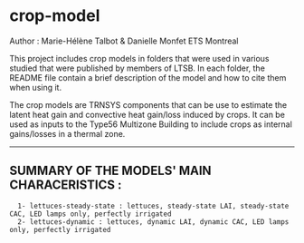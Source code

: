 # crop-model
Author : Marie-Hélène Talbot & Danielle Monfet
ETS Montreal

This project includes crop models in folders that were used in various studied that were published by members of LTSB.
In each folder, the README file contain a brief description of the model and how to cite them when using it.

The crop models are TRNSYS components that can be use to estimate the latent heat gain and convective heat gain/loss induced by crops. 
It can be used as inputs to the Type56 Multizone Building to include crops as internal gains/losses in a thermal zone.

-----------------------------------
SUMMARY OF THE MODELS' MAIN CHARACERISTICS :
-----------------------------------

      1- lettuces-steady-state : lettuces, steady-state LAI, steady-state CAC, LED lamps only, perfectly irrigated
      2- lettuces-dynamic : lettuces, dynamic LAI, dynamic CAC, LED lamps only, perfectly irrigated
